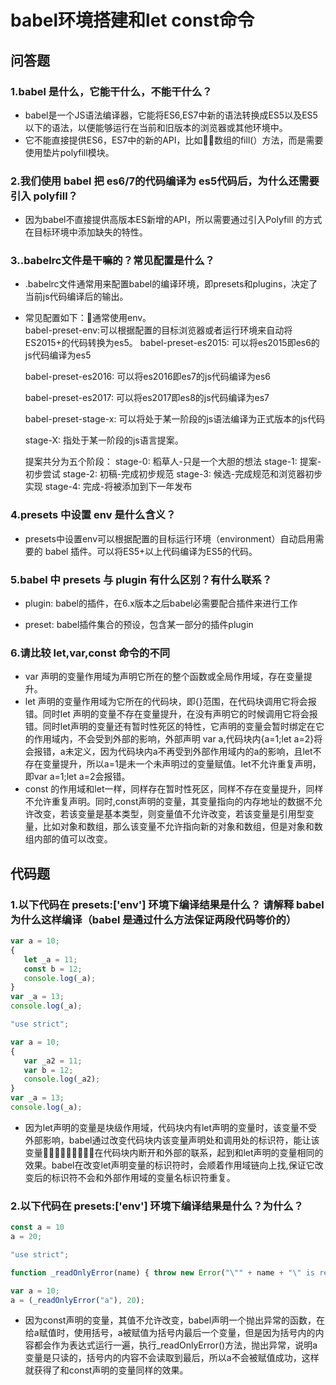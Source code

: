 # babel环境搭建和let const命令

## 问答题

### 1.babel 是什么，它能干什么，不能干什么？

- babel是一个JS语法编译器，它能将ES6,ES7中新的语法转换成ES5以及ES5以下的语法，以便能够运行在当前和旧版本的浏览器或其他环境中。
- 它不能直接提供ES6，ES7中的新的API，比如数组的fill(）方法，而是需要使用垫片polyfill模块。

### 2.我们使用 babel 把 es6/7的代码编译为 es5代码后，为什么还需要引入 polyfill？

- 因为babel不直接提供高版本ES新增的API，所以需要通过引入Polyfill 的方式在目标环境中添加缺失的特性。

### 3..babelrc文件是干嘛的？常见配置是什么？

- .babelrc文件通常用来配置babel的编译环境，即presets和plugins，决定了当前js代码编译后的输出。

- 常见配置如下：通常使用env。  
    babel-preset-env:可以根据配置的目标浏览器或者运行环境来自动将ES2015+的代码转换为es5。
    babel-preset-es2015: 可以将es2015即es6的js代码编译为es5

    babel-preset-es2016: 可以将es2016即es7的js代码编译为es6

    babel-preset-es2017: 可以将es2017即es8的js代码编译为es7

    babel-preset-stage-x: 可以将处于某一阶段的js语法编译为正式版本的js代码

    stage-X: 指处于某一阶段的js语言提案。

    提案共分为五个阶段：
    stage-0: 稻草人-只是一个大胆的想法
    stage-1: 提案-初步尝试
    stage-2: 初稿-完成初步规范
    stage-3: 候选-完成规范和浏览器初步实现
    stage-4: 完成-将被添加到下一年发布

### 4.presets 中设置 env 是什么含义？

- presets中设置env可以根据配置的目标运行环境（environment）自动启用需要的 babel 插件。可以将ES5+以上代码编译为ES5的代码。

### 5.babel 中 presets 与 plugin 有什么区别？有什么联系？

- plugin: babel的插件，在6.x版本之后babel必需要配合插件来进行工作

- preset: babel插件集合的预设，包含某一部分的插件plugin

### 6.请比较 let,var,const 命令的不同

- var 声明的变量作用域为声明它所在的整个函数或全局作用域，存在变量提升。
- let 声明的变量作用域为它所在的代码块，即{}范围，在代码块调用它将会报错。同时let 声明的变量不存在变量提升，在没有声明它的时候调用它将会报错。同时let声明的变量还有暂时性死区的特性，它声明的变量会暂时绑定在它的作用域内，不会受到外部的影响，外部声明 var a,代码块内{a=1;let a=2}将会报错，a未定义，因为代码块内a不再受到外部作用域内的a的影响，且let不存在变量提升，所以a=1是未一个未声明过的变量赋值。let不允许重复声明，即var a=1;let a=2会报错。
- const 的作用域和let一样，同样存在暂时性死区，同样不存在变量提升，同样不允许重复声明。同时,const声明的变量，其变量指向的内存地址的数据不允许改变，若该变量是基本类型，则变量值不允许改变，若该变量是引用型变量，比如对象和数组，那么该变量不允许指向新的对象和数组，但是对象和数组内部的值可以改变。


## 代码题

### 1.以下代码在 presets:['env'] 环境下编译结果是什么？ 请解释 babel 为什么这样编译（babel 是通过什么方法保证两段代码等价的）

```js
var a = 10;
{
   let _a = 11;
   const b = 12;
   console.log(_a);
}
var _a = 13;
console.log(_a);
```

```js
"use strict";

var a = 10;
{
   var _a2 = 11;
   var b = 12;
   console.log(_a2);
}
var _a = 13;
console.log(_a);

```

- 因为let声明的变量是块级作用域，代码块内有let声明的变量时，该变量不受外部影响，babel通过改变代码块内该变量声明处和调用处的标识符，能让该变量在代码块内断开和外部的联系，起到和let声明的变量相同的效果。babel在改变let声明变量的标识符时，会顺着作用域链向上找,保证它改变后的标识符不会和外部作用域的变量名标识符重复。

### 2.以下代码在 presets:['env'] 环境下编译结果是什么？为什么？

```js
const a = 10
a = 20;
```

```js
"use strict";

function _readOnlyError(name) { throw new Error("\"" + name + "\" is read-only"); }

var a = 10;
a = (_readOnlyError("a"), 20);
```

- 因为const声明的变量，其值不允许改变，babel声明一个抛出异常的函数，在给a赋值时，使用括号，a被赋值为括号内最后一个变量，但是因为括号内的内容都会作为表达式运行一遍，执行_readOnlyError()方法，抛出异常，说明a变量是只读的，括号内的内容不会读取到最后，所以a不会被赋值成功，这样就获得了和const声明的变量同样的效果。
